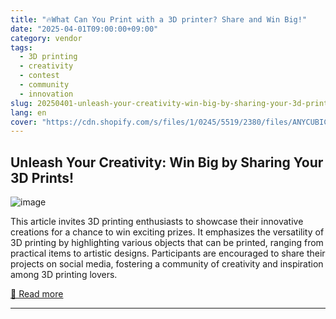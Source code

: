 ```yaml
---
title: "🔥What Can You Print with a 3D printer? Share and Win Big!"
date: "2025-04-01T09:00:00+09:00"
category: vendor
tags:
  - 3D printing
  - creativity
  - contest
  - community
  - innovation
slug: 20250401-unleash-your-creativity-win-big-by-sharing-your-3d-prints
lang: en
cover: "https://cdn.shopify.com/s/files/1/0245/5519/2380/files/ANYCUBIC-MAKER-KV-800X450.jpg?v=1743406951"
---
```


## Unleash Your Creativity: Win Big by Sharing Your 3D Prints!
![image](https://cdn.shopify.com/s/files/1/0245/5519/2380/files/ANYCUBIC-MAKER-KV-800X450.jpg?v=1743406951)

This article invites 3D printing enthusiasts to showcase their innovative creations for a chance to win exciting prizes. It emphasizes the versatility of 3D printing by highlighting various objects that can be printed, ranging from practical items to artistic designs. Participants are encouraged to share their projects on social media, fostering a community of creativity and inspiration among 3D printing lovers.

[🔗 Read more](https://store.anycubic.com/blogs/news/anycubic-maker-challenge-what-can-you-print-with-a-3d-printer-share-and-win-big)

---